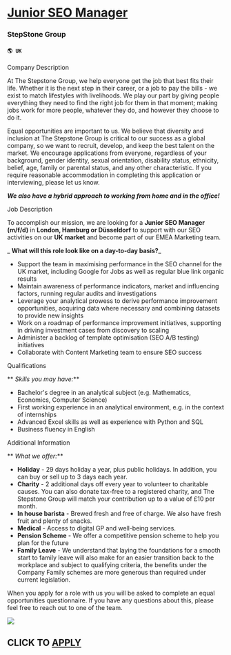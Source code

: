 # [Junior SEO Manager](https://www.remotewlb.com/apply/junior-seo-manager-67613)  
### StepStone Group  
#### `🌎 UK`  
  
  

Company Description

At The Stepstone Group, we help everyone get the job that best fits their life. Whether it is the next step in their career, or a job to pay the bills - we exist to match lifestyles with livelihoods. We play our part by giving people everything they need to find the right job for them in that moment; making jobs work for more people, whatever they do, and however they choose to do it.

Equal opportunities are important to us. We believe that diversity and inclusion at The Stepstone Group is critical to our success as a global company, so we want to recruit, develop, and keep the best talent on the market. We encourage applications from everyone, regardless of your background, gender identity, sexual orientation, disability status, ethnicity, belief, age, family or parental status, and any other characteristic. If you require reasonable accommodation in completing this application or interviewing, please let us know.

_**We also have a hybrid approach to working from home and in the office!**_

  
  

Job Description

To accomplish our mission, we are looking for a **Junior SEO Manager (m/f/d)** in **London, Hamburg or Düsseldorf** to support with our SEO activities on our **UK market** and become part of our EMEA Marketing team.

 _ **What will this role look like on a day-to-day basis?**_

  * Support the team in maximising performance in the SEO channel for the UK market, including Google for Jobs as well as regular blue link organic results
  * Maintain awareness of performance indicators, market and influencing factors, running regular audits and investigations
  * Leverage your analytical prowess to derive performance improvement opportunities, acquiring data where necessary and combining datasets to provide new insights
  * Work on a roadmap of performance improvement initiatives, supporting in driving investment cases from discovery to scaling
  * Administer a backlog of template optimisation (SEO A/B testing) initiatives
  * Collaborate with Content Marketing team to ensure SEO success

  
  

Qualifications

 ** _Skills you may have:_**

  * Bachelor's degree in an analytical subject (e.g. Mathematics, Economics, Computer Science)
  * First working experience in an analytical environment, e.g. in the context of internships 
  * Advanced Excel skills as well as experience with Python and SQL
  * Business fluency in English

  
  

Additional Information

 ** _What we offer:_**

  *  **Holiday** \- 29 days holiday a year, plus public holidays. In addition, you can buy or sell up to 3 days each year. 
  * **Charity** \- 2 additional days off every year to volunteer to charitable causes. You can also donate tax-free to a registered charity, and The Stepstone Group will match your contribution up to a value of £10 per month. 
  * **In house barista** \- Brewed fresh and free of charge. We also have fresh fruit and plenty of snacks. 
  * **Medical** \- Access to digital GP and well-being services. 
  * **Pension Scheme** \- We offer a competitive pension scheme to help you plan for the future 
  * **Family Leave** \- We understand that laying the foundations for a smooth start to family leave will also make for an easier transition back to the workplace and subject to qualifying criteria, the benefits under the Company Family schemes are more generous than required under current legislation. 

When you apply for a role with us you will be asked to complete an equal opportunities questionnaire. If you have any questions about this, please feel free to reach out to one of the team.

![](https://remotive.com/job/track/1899822/blank.gif?source=public_api)  
## CLICK TO [APPLY](https://www.remotewlb.com/apply/junior-seo-manager-67613)

